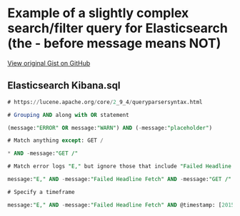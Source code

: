 # Example of a slightly complex search/filter query for Elasticsearch (the - before message means NOT)

[View original Gist on GitHub](https://gist.github.com/Integralist/f701ff1065a751387cb1)

## Elasticsearch Kibana.sql

```sql
# https://lucene.apache.org/core/2_9_4/queryparsersyntax.html

# Grouping AND along with OR statement

(message:"ERROR" OR message:"WARN") AND (-message:"placeholder")

# Match anything except: GET /

* AND -message:"GET /"

# Match error logs "E," but ignore those that include "Failed Headline Fetch" or "GET /" or "INFO"

message:"E," AND -message:"Failed Headline Fetch" AND -message:"GET /" AND -message:"INFO"

# Specify a timeframe

message:"E," AND -message:"Failed Headline Fetch" AND @timestamp: [2015-06-11T10:00:00 TO 2015-06-11T21:00:00]
```

